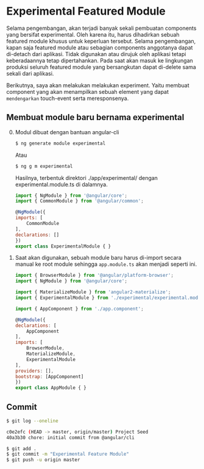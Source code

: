 # Experimental Featured Module

Selama pengembangan, akan terjadi banyak sekali pembuatan components yang bersifat experimental. Oleh karena itu, harus dihadirkan sebuah featured module khusus untuk keperluan tersebut. Selama pengembangan, kapan saja featured module atau sebagian components anggotanya dapat di-detach dari aplikasi. Tidak digunakan atau dirujuk oleh aplikasi tetapi keberadaannya tetap dipertahankan. Pada saat akan masuk ke lingkungan produksi seluruh featured module yang bersangkutan dapat di-delete sama sekali dari aplikasi.

Berikutnya, saya akan melakukan melakukan experiment. Yaitu membuat component yang akan menampilkan sebuah element yang dapat `mendengarkan` touch-event serta meresponsenya.

## Membuat module baru bernama experimental

0. Modul dibuat dengan bantuan angular-cli

    ```bash
    $ ng generate module experimental
    ```

    Atau

    ```bash
    $ ng g m experimental
    ```

    Hasilnya, terbentuk direktori ./app/experimental/ dengan experimental.module.ts di dalamnya.

    ```javascript
    import { NgModule } from '@angular/core';
    import { CommonModule } from '@angular/common';

    @NgModule({
    imports: [
        CommonModule
    ],
    declarations: []
    })
    export class ExperimentalModule { }
    ```

1. Saat akan digunakan, sebuah module baru harus di-import secara manual ke root module sehingga `app.module.ts` akan menjadi seperti ini.

    ```javascript
    import { BrowserModule } from '@angular/platform-browser';
    import { NgModule } from '@angular/core';
    
    import { MaterializeModule } from 'angular2-materialize';
    import { ExperimentalModule } from './experimental/experimental.module';

    import { AppComponent } from './app.component';

    @NgModule({
    declarations: [
        AppComponent
    ],
    imports: [
        BrowserModule,
        MaterializeModule,
        ExperimentalModule
    ],
    providers: [],
    bootstrap: [AppComponent]
    })
    export class AppModule { }
    ```

## Commit

```bash
$ git log --oneline

c0e2efc (HEAD -> master, origin/master) Project Seed
40a3b30 chore: initial commit from @angular/cli

$ git add .
$ git commit -m "Experimental Feature Module"
$ git push -u origin master
```